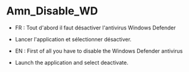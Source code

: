 # Amn_Disable_WD
- FR : Tout d'abord il faut désactiver l'antivirus Windows Defender
- Lancer l'application et sélectionner désactiver.

- EN : First of all you have to disable the Windows Defender antivirus
- Launch the application and select deactivate.
